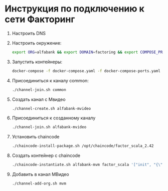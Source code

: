 # Инструкция по подключению к сети Факторинг

1. Настроить DNS
2. Настроить окружение:

    ``` bash
    export ORG=alfabank && export DOMAIN=factoring && export COMPOSE_PROJECT_NAME=alfabank && export WWW_PORT=7062 && export PEER0_PORT=7061 && export CUSTOM_PORT_CONFIG=/etc/factor-network/custom_port_config.json
    ```

3. Запустить контейнеры:

    ```bash
    docker-compose -f docker-compose.yaml -f docker-compose-ports.yaml -f factor-network/factoring.yaml up -d
    ```

4. Присоединиться к каналу common:

    ```bash
    ./channel-join.sh common
    ```

5. Создать канал с Мвидео

    ```bash
    ./channel-create.sh alfabank-mvideo
    ```

6. Присоединиться к созданному каналу

    ```bash
    ./channel-join.sh alfabank-mvideo
    ```

7. Установить chaincode

    ```bash
    ./chaincode-install-package.sh /opt/chaincode/factor_scala_2.42
    ```

8. Создать контейнер с chaincode

    ```bash
    ./chaincode-instantiate.sh alfabank-mvm factor_scala '["init", "{\"id\": \"alfabank\",\"mspId\":\"alfabank\",\"role\": \"Factor\",\"name\": \"Альфа Банк\"}", "{\"id\": \"mvm\",\"mspId\":\"mvm\",\"role\": \"Buyer\",\"name\": \"Мвидео\"}"]' 2.42
    ```

9. Добавить в канал МВидео

    ```bash
    ./channel-add-org.sh mvm
    ```
